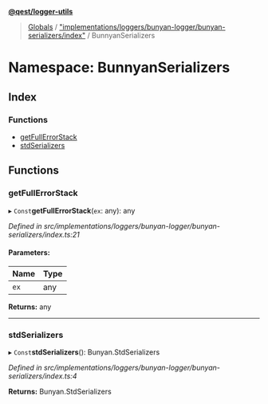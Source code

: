 **[@qest/logger-utils](../README.md)**

> [Globals](../README.md) / ["implementations/loggers/bunyan-logger/bunyan-serializers/index"](_implementations_loggers_bunyan_logger_bunyan_serializers_index_.md) / BunnyanSerializers

# Namespace: BunnyanSerializers

## Index

### Functions

* [getFullErrorStack](_implementations_loggers_bunyan_logger_bunyan_serializers_index_.bunnyanserializers.md#getfullerrorstack)
* [stdSerializers](_implementations_loggers_bunyan_logger_bunyan_serializers_index_.bunnyanserializers.md#stdserializers)

## Functions

### getFullErrorStack

▸ `Const`**getFullErrorStack**(`ex`: any): any

*Defined in src/implementations/loggers/bunyan-logger/bunyan-serializers/index.ts:21*

#### Parameters:

Name | Type |
------ | ------ |
`ex` | any |

**Returns:** any

___

### stdSerializers

▸ `Const`**stdSerializers**(): Bunyan.StdSerializers

*Defined in src/implementations/loggers/bunyan-logger/bunyan-serializers/index.ts:4*

**Returns:** Bunyan.StdSerializers
